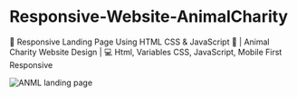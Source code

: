 # Responsive-Website-AnimalCharity

🐘 Responsive Landing Page Using HTML CSS &amp; JavaScript 🐘 | Animal Charity Website Design | 💻 Html, Variables CSS, JavaScript, Mobile First Responsive

![ANML landing page](https://user-images.githubusercontent.com/100682160/182382723-6548a01d-afcb-4229-92f0-f226545674c7.png)
